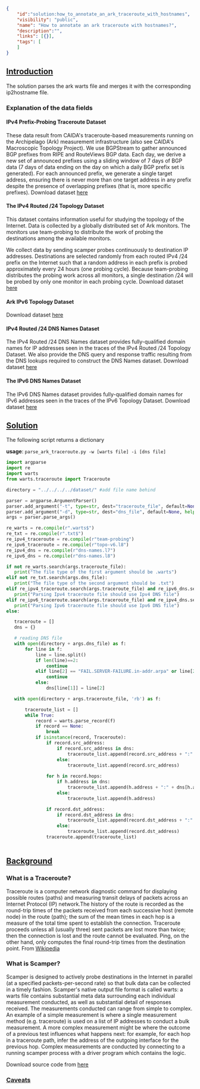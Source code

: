 ~~~json
{
    "id":"solution:how_to_annotate_an_ark_traceroute_with_hostnames",
    "visibility": "public",
    "name": "How to annotate an ark traceroute with hostnames?",
    "description":"",
    "links": [{}],
    "tags": [
    ]
}
~~~
## **<ins> Introduction </ins>**
The solution parses the ark warts file and merges it with the corresponding ip2hostname file.


### Explanation of the data fields ###
#### IPv4 Prefix-Probing Traceroute Dataset
These data result from CAIDA's traceroute-based measurements running on the Archipelago (Ark) measurement infrastructure (also see CAIDA's Macroscopic Topology Project). We use BGPStream to gather announced BGP prefixes from RIPE and RouteViews BGP data. Each day, we derive a new set of announced prefixes using a sliding window of 7 days of BGP data (7 days of data ending on the day on which a daily BGP prefix set is generated). For each announced prefix, we generate a single target address, ensuring there is never more than one target address in any prefix despite the presence of overlapping prefixes (that is, more specific prefixes).
Download dataset [here](https://www.caida.org/data/active/ipv4_prefix_probing_dataset.xml)

#### The IPv4 Routed /24 Topology Dataset
This dataset contains information useful for studying the topology of the Internet. Data is collected by a globally distributed set of Ark monitors. The monitors use team-probing to distribute the work of probing the destinations among the available monitors.

We collect data by sending scamper probes continuously to destination IP addresses. Destinations are selected randomly from each routed IPv4 /24 prefix on the Internet such that a random address in each prefix is probed approximately every 24 hours (one probing cycle). Because team-probing distributes the probing work across all monitors, a single destination /24 will be probed by only one monitor in each probing cycle.
Download dataset [here](https://www.caida.org/data/active/ipv4_routed_24_topology_dataset.xml)

#### Ark IPv6 Topology Dataset
Download dataset [here](https://www.caida.org/data/active/ipv6_allpref_topology_dataset.xml)

#### IPv4 Routed /24 DNS Names Dataset
The IPv4 Routed /24 DNS Names dataset provides fully-qualified domain names for IP addresses seen in the traces of the IPv4 Routed /24 Topology Dataset.
We also provide the DNS query and response traffic resulting from the DNS lookups required to construct the DNS Names dataset.
Download dataset [here](https://www.caida.org/data/active/ipv4_dnsnames_dataset.xml)

#### The IPv6 DNS Names Dataset
The IPv6 DNS Names dataset provides fully-qualified domain names for IPv6 addresses seen in the traces of the IPv6 Topology Dataset.
Download dataset [here](https://www.caida.org/data/active/ipv6_dnsnames_dataset.xml)

## **<ins> Solution </ins>**
The following script returns a dictionary 

**usage**: `parse_ark_traceroute.py -w [warts file] -i [dns file]`
 ~~~python
import argparse
import re
import warts
from warts.traceroute import Traceroute

directory = "../../../../dataset/" #add file name behind

parser = argparse.ArgumentParser()
parser.add_argument("-t", type=str, dest="traceroute_file", default=None, help="Please enter the file name of warts file")
parser.add_argument("-d", type=str, dest="dns_file", default=None, help="Please enter the file name of ip2hostname file") 
args = parser.parse_args()

re_warts = re.compile(r".warts$")
re_txt = re.compile(r".txt$")
re_ipv4_traceroute = re.compile(r"team-probing")
re_ipv6_traceroute = re.compile(r"topo-v6.l8")
re_ipv4_dns = re.compile(r"dns-names.l7")
re_ipv6_dns = re.compile(r"dns-names.l8")

if not re_warts.search(args.traceroute_file):
    print("The file type of the first argument should be .warts")
elif not re_txt.search(args.dns_file):
    print("The file type of the second argument should be .txt")
elif re_ipv4_traceroute.search(args.traceroute_file) and re_ipv6_dns.search(args.dns_file):
    print("Parsing Ipv4 traceroute file should use Ipv4 DNS file")
elif re_ipv6_traceroute.search(args.traceroute_file) and re_ipv4_dns.search(args.dns_file):
    print("Parsing Ipv6 traceroute file should use Ipv6 DNS file") 
else:

    traceroute = []
    dns = {}

    # reading DNS file
    with open(directory + args.dns_file) as f:
        for line in f:
            line = line.split()
            if len(line)==2:
                continue
            elif line[2] == "FAIL.SERVER-FAILURE.in-addr.arpa" or line[2] == "FAIL.NON-AUTHORITATIVE.in-addr.arpa":
                continue
            else:
                dns[line[1]] = line[2]

    with open(directory + args.traceroute_file, 'rb') as f:

        traceroute_list = []
        while True:
            record = warts.parse_record(f)
            if record == None:
                break
            if isinstance(record, Traceroute):
                if record.src_address:
                    if record.src_address in dns:
                        traceroute_list.append(record.src_address + ":" +dns[record.src_address])
                    else:
                        traceroute_list.append(record.src_address)
                
                for h in record.hops:
                    if h.address in dns:
                        traceroute_list.append(h.address + ":" + dns[h.address])
                    else:
                        traceroute_list.append(h.address)

                if record.dst_address:
                    if record.dst_address in dns:
                        traceroute_list.append(record.dst_address + ":" + dns[record.dst_address])
                    else:
                        traceroute_list.append(record.dst_address)
                traceroute.append(traceroute_list)
            
~~~
##  **<ins> Background </ins>**

### What is a Traceroute?
Traceroute is a computer network diagnostic command for displaying possible routes (paths) and measuring transit delays of packets across an Internet Protocol (IP) network.The history of the route is recorded as the round-trip times of the packets received from each successive host (remote node) in the route (path); the sum of the mean times in each hop is a measure of the total time spent to establish the connection. Traceroute proceeds unless all (usually three) sent packets are lost more than twice; then the connection is lost and the route cannot be evaluated. Ping, on the other hand, only computes the final round-trip times from the destination point.
From [Wikipedia](https://en.wikipedia.org/wiki/Traceroute)


 
### What is Scamper?
Scamper is designed to actively probe destinations in the Internet in parallel (at a specified packets-per-second rate) so that bulk data can be collected in a timely fashion. Scamper's native output file format is called warts: a warts file contains substantial meta data surrounding each individual measurement conducted, as well as substantial detail of responses received. The measurements conducted can range from simple to complex. An example of a simple measurement is where a single measurement method (e.g. traceroute) is used on a list of IP addresses to conduct a bulk measurement. A more complex measurement might be where the outcome of a previous test influences what happens next: for example, for each hop in a traceroute path, infer the address of the outgoing interface for the previous hop. Complex measurements are conducted by connecting to a running scamper process with a driver program which contains the logic.

Download source code from [here](https://www.caida.org/tools/measurement/scamper/code/scamper-cvs-20200717.tar.gz)   

    
### <ins> Caveats </ins>



